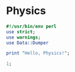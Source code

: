 Physics
=======


```perl:test.pl
#!/usr/bin/env perl
use strict;
use warnings;
use Data::Dumper

print "Hello, Physics!";

1;
```
